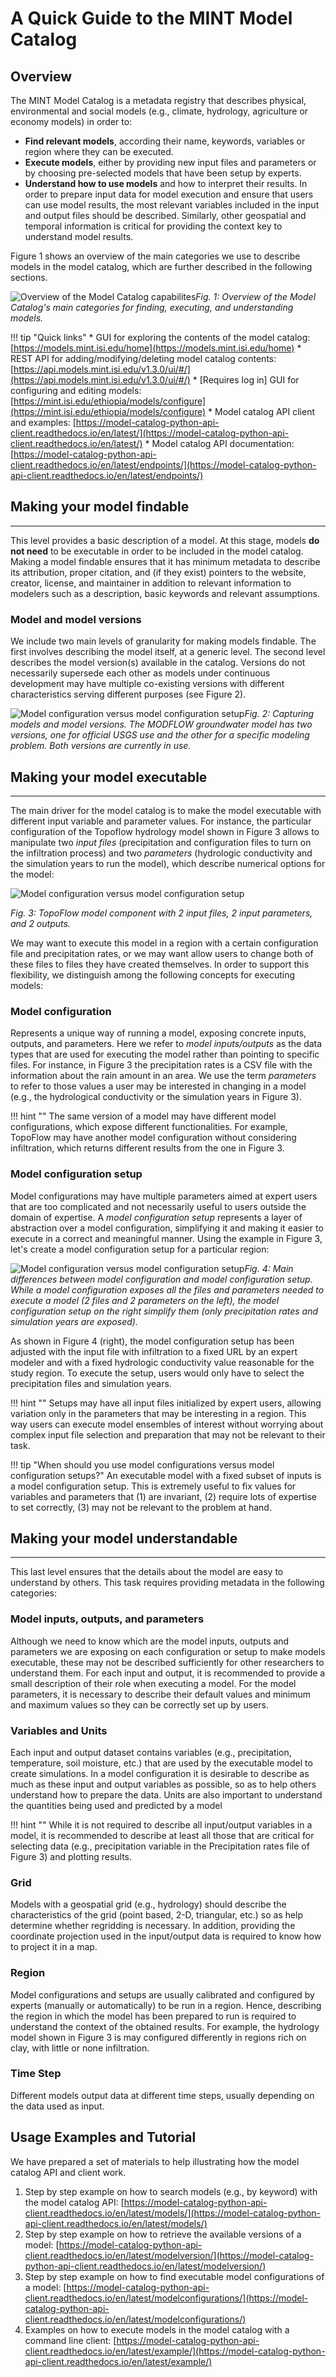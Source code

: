 # A Quick Guide to the MINT Model Catalog
## Overview
The MINT Model Catalog is a metadata registry that describes physical, environmental and social models (e.g., climate, hydrology, agriculture or economy models) in order to:

 * **Find relevant models**, according their name, keywords, variables or region where they can be executed.
 * **Execute models**, either by providing new input files and parameters or by choosing pre-selected models that have been setup by experts.  
 * **Understand how to use models** and how to interpret their results. In order to prepare input data for model execution and ensure that users can use model results, the most relevant variables included in the input and output files should be described. Similarly, other geospatial and temporal information is critical for providing the context key to understand model results.

Figure 1 shows an overview of the main categories we use to describe models in the model catalog, which are further described in the following sections.

![Overview of the Model Catalog capabilites](figures/overview.png "Overview of the model catalog")*Fig. 1: Overview of the Model Catalog's main categories  for finding, executing, and understanding models.*

!!! tip "Quick links"
    * GUI for exploring the contents of the model catalog: [https://models.mint.isi.edu/home](https://models.mint.isi.edu/home)
    * REST API for adding/modifying/deleting model catalog contents: [https://api.models.mint.isi.edu/v1.3.0/ui/#/](https://api.models.mint.isi.edu/v1.3.0/ui/#/)
    * [Requires log in] GUI for configuring and editing models: [https://mint.isi.edu/ethiopia/models/configure](https://mint.isi.edu/ethiopia/models/configure)
    * Model catalog API client and examples: [https://model-catalog-python-api-client.readthedocs.io/en/latest/](https://model-catalog-python-api-client.readthedocs.io/en/latest/)
    * Model catalog API documentation: [https://model-catalog-python-api-client.readthedocs.io/en/latest/endpoints/](https://model-catalog-python-api-client.readthedocs.io/en/latest/endpoints/)

## Making your model findable
--------
This level provides a basic description of a model. At this stage, models **do not need** to be executable in order to be included in the model catalog. Making a model findable ensures that it has minimum metadata to describe its attribution, proper citation, and (if they exist) pointers to the website, creator, license, and maintainer in addition to relevant information to modelers such as a description, basic keywords and relevant assumptions.

### Model and model versions
We include two main levels of granularity for making models findable. The first involves describing the model itself, at a generic level. The second level describes the model version(s) available in the catalog. Versions do not necessarily supersede each other as models under continuous development may have multiple co-existing versions with different characteristics serving different purposes (see Figure 2).

![Model configuration versus model configuration setup](figures/version.png "Model configuration versus model configuration setup")*Fig. 2: Capturing models and model versions. The MODFLOW groundwater model has two versions, one for official USGS use and the other for a specific modeling problem. Both versions are currently in use.*

## Making your model executable
--------
The main driver for the model catalog is to make the model executable with different input variable and parameter values. For instance, the particular configuration of the Topoflow hydrology model shown in Figure 3 allows to manipulate two *input files* (precipitation and configuration files to turn on the infiltration process) and two *parameters* (hydrologic conductivity and the simulation years to run the model), which describe numerical options for the model:

![Model configuration versus model configuration setup](figures/component.png "Model configuration versus model configuration setup")

*Fig. 3: TopoFlow model component with 2 input files, 2 input parameters, and 2 outputs.*

We may want to execute this model in a region with a certain  configuration file and precipitation rates, or we may want allow users to change both of these files to files they have created themselves. In order to support this flexibility, we distinguish among the following concepts for executing models:

### Model configuration
Represents a unique way of running a model, exposing concrete inputs, outputs, and parameters. Here we refer to *model inputs/outputs* as the data types that are used for executing the model rather than pointing to specific files. For instance, in Figure 3 the precipitation rates is a CSV file with the information about the rain amount in an area. We use the term *parameters* to refer to those values a user may be interested in changing in a model (e.g., the hydrological conductivity or the simulation years in Figure 3).

!!! hint ""
    The same version of a model may have different model configurations, which expose different functionalities. For example, TopoFlow may have another model configuration without considering infiltration, which returns different results from the one in Figure 3.

### Model configuration setup
Model configurations may have multiple parameters aimed at expert users that are too complicated and not necessarily useful to users outside the domain of expertise. A *model configuration setup* represents a layer of abstraction over a model configuration, simplifying it and making it easier to execute in a correct and meaningful manner. Using the example in Figure 3, let's create a model configuration setup for a particular region:

![Model configuration versus model configuration setup](figures/mc_ms.png "Model configuration versus model configuration setup")*Fig. 4: Main differences between model configuration and model configuration setup. While a model configuration exposes all the files and parameters needed to execute a model (2 files and 2 parameters on the left), the model configuration setup on the right simplify them (only precipitation rates and simulation years are exposed).*

As shown in Figure 4 (right), the model configuration setup has been adjusted with the input file with infiltration to a fixed URL by an expert modeler and with a fixed hydrologic conductivity value reasonable for the study region. To execute the setup, users would only have to select the precipitation files and simulation years.

!!! hint ""
    Setups may have all input files initialized by expert users, allowing variation only in the parameters that may be interesting in a region. This way users can execute model ensembles of interest without worrying about complex input file selection and preparation that may not be relevant to their task.


!!! tip "When should you use model configurations versus model configuration setups?"
    An executable model with a fixed subset of inputs is a model configuration setup. This is extremely useful to fix values for variables and parameters that (1) are invariant, (2) require lots of expertise to set correctly, (3) may not be relevant to the problem at hand.


## Making your model understandable
--------
This last level ensures that the details about the model are easy to understand by others. This task requires providing metadata in the following categories:

### Model inputs, outputs, and parameters
Although we need to know which are the model inputs, outputs and parameters we are exposing on each configuration or setup to make models executable, these may not be described sufficiently for other researchers to understand them. For each input and output, it is recommended to provide a small description of their role when executing a model. For the model parameters, it is necessary to describe their default values and minimum and maximum values so they can be correctly set up by users.

### Variables and Units
Each input and output dataset contains variables (e.g., precipitation, temperature, soil moisture, etc.) that are used by the executable model to create simulations. In a model configuration it is desirable to describe as much as these input and output variables as possible, so as to help others understand how to prepare the data. Units are also important to understand the quantities being used and predicted by a model

!!! hint ""
    While it is not required to describe all input/output variables in a model, it is recommended to describe at least all those that are critical for selecting data (e.g., precipitation variable in the Precipitation rates file of Figure 3) and plotting results.


### Grid
Models with a geospatial grid (e.g., hydrology) should describe the characteristics of the grid (point based, 2-D, triangular, etc.) so as help determine whether regridding is necessary. In addition, providing the coordinate projection used in the input/output data is required to know how to project it in a map.

### Region
Model configurations and setups are usually calibrated and configured by experts (manually or automatically) to be run in a region. Hence, describing the region in which the model has been prepared to run is required to understand the context of the obtained results. For example, the hydrology model shown in Figure 3 is may configured differently in regions rich on clay, with little or none infiltration.

### Time Step
Different models output data at different time steps, usually depending on the data used as input.

## Usage Examples and Tutorial
We have prepared a set of materials to help illustrating how the model catalog API and client work.

1. Step by step example on how to search models (e.g., by keyword) with the model catalog API: [https://model-catalog-python-api-client.readthedocs.io/en/latest/models/](https://model-catalog-python-api-client.readthedocs.io/en/latest/models/)
2. Step by step example on how to retrieve the available versions of a model: [https://model-catalog-python-api-client.readthedocs.io/en/latest/modelversion/](https://model-catalog-python-api-client.readthedocs.io/en/latest/modelversion/)
3. Step by step example on how to find executable model configurations of a model: [https://model-catalog-python-api-client.readthedocs.io/en/latest/modelconfigurations/](https://model-catalog-python-api-client.readthedocs.io/en/latest/modelconfigurations/)
4. Examples on how to execute models in the model catalog with a command line client: [https://model-catalog-python-api-client.readthedocs.io/en/latest/example/](https://model-catalog-python-api-client.readthedocs.io/en/latest/example/)
